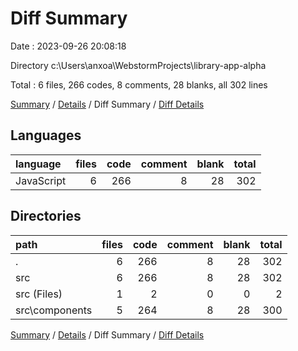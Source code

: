 # Diff Summary

Date : 2023-09-26 20:08:18

Directory c:\\Users\\anxoa\\WebstormProjects\\library-app-alpha

Total : 6 files,  266 codes, 8 comments, 28 blanks, all 302 lines

[Summary](results.md) / [Details](details.md) / Diff Summary / [Diff Details](diff-details.md)

## Languages
| language | files | code | comment | blank | total |
| :--- | ---: | ---: | ---: | ---: | ---: |
| JavaScript | 6 | 266 | 8 | 28 | 302 |

## Directories
| path | files | code | comment | blank | total |
| :--- | ---: | ---: | ---: | ---: | ---: |
| . | 6 | 266 | 8 | 28 | 302 |
| src | 6 | 266 | 8 | 28 | 302 |
| src (Files) | 1 | 2 | 0 | 0 | 2 |
| src\\components | 5 | 264 | 8 | 28 | 300 |

[Summary](results.md) / [Details](details.md) / Diff Summary / [Diff Details](diff-details.md)